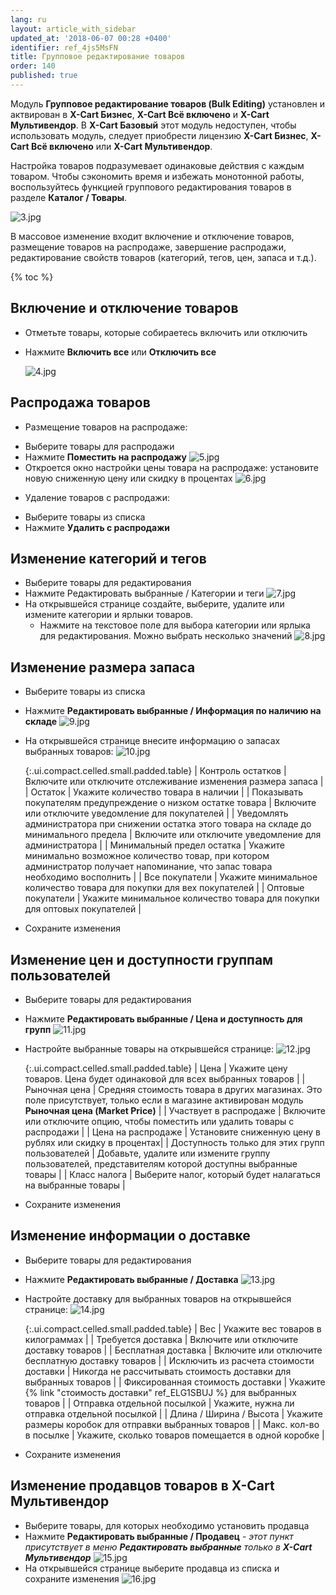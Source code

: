 ```yaml
---
lang: ru
layout: article_with_sidebar
updated_at: '2018-06-07 00:28 +0400'
identifier: ref_4js5MsFN
title: Групповое редактирование товаров
order: 140
published: true
---
```

Модуль **Групповое редактирование товаров (Bulk Editing)** установлен и актвирован в **X-Cart Бизнес**, **X-Cart Всё включено** и **X-Cart Мультивендор**. В **X-Cart Базовый** этот модуль недоступен, чтобы использовать модуль, следует приобрести лицензию  **X-Cart Бизнес**, **X-Cart Всё включено** или **X-Cart Мультивендор**.

Настройка товаров подразумевает одинаковые действия с каждым товаром. Чтобы сэкономить время и избежать монотонной работы, воспользуйтесь функцией группового редактирования товаров в разделе **Каталог / Товары**.

![3.jpg]({{site.baseurl}}/attachments/ref_4js5MsFN/3.jpg)

В массовое изменение входит включение и отключение товаров, размещение товаров на распродаже, завершение распродажи, редактирование свойств товаров (категорий, тегов, цен, запаса и т.д.).

{% toc %}

## Включение и отключение товаров

* Отметьте товары, которые собираетесь включить или отключить
* Нажмите **Включить все** или **Отключить все**

  ![4.jpg]({{site.baseurl}}/attachments/ref_4js5MsFN/4.jpg)

## Распродажа товаров

 - Размещение товаров на распродаже:
* Выберите товары для распродажи
* Нажмите **Поместить на распродажу**
  ![5.jpg]({{site.baseurl}}/attachments/ref_4js5MsFN/5.jpg)
* Откроется окно настройки цены товара на распродаже: установите новую сниженную цену или скидку в процентах
  ![6.jpg]({{site.baseurl}}/attachments/ref_4js5MsFN/6.jpg)
 
- Удаление товаров с распродажи:
* Выберите товары из списка
* Нажмите **Удалить с распродажи** 

## Изменение категорий и тегов

* Выберите товары для редактирования
* Нажмите Редактировать выбранные / Категории и теги
  ![7.jpg]({{site.baseurl}}/attachments/ref_4js5MsFN/7.jpg)
* На открывшейся странице создайте, выберите, удалите или измените категории и ярлыки товаров.
  * Нажмите на текстовое поле для выбора категории или ярлыка для редактирования. Можно выбрать несколько значений
  ![8.jpg]({{site.baseurl}}/attachments/ref_4js5MsFN/8.jpg)

## Изменение размера запаса

* Выберите товары из списка
* Нажмите **Редактировать выбранные / Информация по наличию на складе** 
  ![9.jpg]({{site.baseurl}}/attachments/ref_4js5MsFN/9.jpg)
* На открывшейся странице внесите информацию о запасах выбранных товаров:
  ![10.jpg]({{site.baseurl}}/attachments/ref_4js5MsFN/10.jpg)
  
  {:.ui.compact.celled.small.padded.table}
  | Контроль остатков | Включите или отключите отслеживание изменения размера запаса |
  | Остаток | Укажите количество товара в наличии |
  | Показывать покупателям предупреждение о низком остатке товара | Включите или отключите уведомление для покупателей |
  | Уведомлять администратора при снижении остатка этого товара на складе до минимального предела | Включите или отключите уведомление для администратора |
  | Минимальный предел остатка | Укажите минимально возможное количество товар, при котором администратор получает напоминание, что запас товара необходимо восполнить |
  | Все покупатели | Укажите минимальное количество товара для покупки для вех покупателей |
  | Оптовые покупатели | Укажите минимальное количество товара для покупки для оптовых покупателей |

* Сохраните изменения 

## Изменение цен и доступности группам пользователей

* Выберите товары для редактирования
* Нажмите **Редактировать выбранные / Цена и доступность для групп**
  ![11.jpg]({{site.baseurl}}/attachments/ref_4js5MsFN/11.jpg)
* Настройте выбранные товары на открывшейся странице:
  ![12.jpg]({{site.baseurl}}/attachments/ref_4js5MsFN/12.jpg)
  
  {:.ui.compact.celled.small.padded.table}
  | Цена | Укажите цену товаров. Цена будет одинаковой для всех выбранных товаров |
  | Рыночная цена | Средняя стоимость товара в других магазинах. Это поле присутствует, только если в магазине активирован модуль **Рыночная цена (Market Price)** |
  | Участвует в распродаже | Включите или отключите опцию, чтобы поместить или удалить товары с распродажи |
  | Цена на распродаже | Установите сниженную цену в рублях или скидку в процентах|
  | Доступность только для этих групп пользователей | Добавьте, удалите или измените группу пользователей, представителям которой доступны выбранные товары |
  | Класс налога | Выберите налог, который будет налагаться на выбранные товары |

* Сохраните изменения 

## Изменение информации о доставке

* Выберите товары для редактирования
* Нажмите **Редактировать выбранные / Доставка** 
  ![13.jpg]({{site.baseurl}}/attachments/ref_4js5MsFN/13.jpg)
* Настройте доставку для выбранных товаров на открывшейся странице:
  ![14.jpg]({{site.baseurl}}/attachments/ref_4js5MsFN/14.jpg)
  
  {:.ui.compact.celled.small.padded.table}
  | Вес | Укажите вес товаров в килограммах |
  | Требуется доставка | Включите или отключите доставку товаров |
  | Бесплатная доставка | Включите или отключите бесплатную доставку товаров |
  | Исключить из расчета стоимости доставки | Никогда не рассчитывать стоимость доставки для выбранных товаров |
  | Фиксированная стоимость доставки | Укажите {% link "стоимость доставки" ref_ELG1SBUJ %} для выбранных товаров |
  | Отправка отдельной посылкой | Укажите, нужна ли отправка отдельной посылкой |
  | Длина / Ширина / Высота | Укажите размеры коробок для отправки выбранных товаров |
  | Макс. кол-во в посылке | Укажите, сколько товаров помещается в одной коробке |

* Сохраните изменения

## Изменение продавцов товаров в X-Cart Мультивендор

* Выберите товары, для которых необходимо установить продавца
* Нажмите **Редактировать выбранные / Продавец** - _этот пункт присутствует в меню **Редактировать выбранные** только в **X-Cart Мультивендор**_
  ![15.jpg]({{site.baseurl}}/attachments/ref_4js5MsFN/15.jpg)
* На открывшейся странице выберите продавца из списка и сохраните изменения
  ![16.jpg]({{site.baseurl}}/attachments/ref_4js5MsFN/16.jpg)

